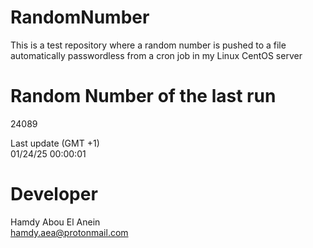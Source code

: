 # RandomNumber    
This is a test repository where a random number is pushed to a file automatically passwordless from a cron job in my Linux CentOS server    
# Random Number of the last run   
24089
      
Last update (GMT +1)    
01/24/25 00:00:01
# Developer    
Hamdy Abou El Anein   
hamdy.aea@protonmail.com
